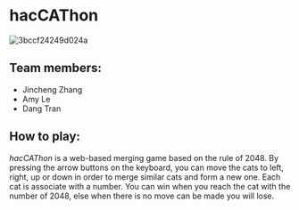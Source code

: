 # hacCAThon 
![3bccf24249d024a](https://user-images.githubusercontent.com/88921241/141690214-95117ae0-577c-4f06-98bc-96440f1ea819.png)

## Team members:
- Jincheng Zhang
- Amy Le
- Dang Tran

## How to play:
_hacCAThon_ is a web-based merging game based on the rule of 2048. By pressing the arrow buttons on the keyboard, you can move the cats to left, right, up or down in order to merge similar cats and form a new one. Each cat is associate with a number. You can win when you reach the cat with the number of 2048, else when there is no move can be made you will lose.
